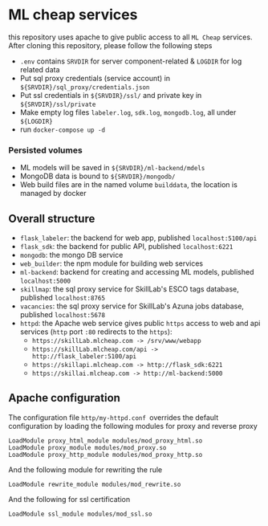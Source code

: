 # ML cheap services
this repository uses apache to give public access to all `ML Cheap` services. After cloning this repository, please follow the following steps
- `.env` contains `SRVDIR` for server component-related & `LOGDIR` for log related data 
- Put sql proxy credentials (service account) in `${SRVDIR}/sql_proxy/credentials.json`
- Put ssl credentials in `${SRVDIR}/ssl/` and private key in `${SRVDIR}/ssl/private`
- Make empty log files `labeler.log`, `sdk.log`, `mongodb.log`, all under `${LOGDIR}`
- run `docker-compose up -d`

### Persisted volumes 
- ML models will be saved in `${SRVDIR}/ml-backend/mdels`
- MongoDB data is bound to `${SRVDIR}/mongodb/`
- Web build files are in the named volume `builddata`, the location is managed by docker

## Overall structure 

- `flask_labeler`: the backend for web app, published `localhost:5100/api`
- `flask_sdk`: the backend for public API, published `localhost:6221`
- `mongodb`: the mongo DB service
- `web_builder`: the npm module for building web services
- `ml-backend`: backend for creating and accessing ML models, published `localhost:5000`
- `skillmap`: the sql proxy service for SkillLab's ESCO tags database, published `localhost:8765`
- `vacancies`: the sql proxy service for SkillLab's Azuna jobs database, published `localhost:5678`
- `httpd`: the Apache web service gives public `https` access to web and api services (`http` port `:80` redirects to the `https`):
  - `https://skillLab.mlcheap.com -> /srv/www/webapp`
  - `https://skillLab.mlcheap.com/api -> http://flask_labeler:5100/api`
  - `https://skillapi.mlcheap.com -> http://flask_sdk:6221`
  - `https://skillai.mlcheap.com -> http://ml-backend:5000`

## Apache configuration  
The configuration file `http/my-httpd.conf `overrides the default configuration by loading the following modules for proxy and reverse proxy 
```
LoadModule proxy_html_module modules/mod_proxy_html.so
LoadModule proxy_module modules/mod_proxy.so
LoadModule proxy_http_module modules/mod_proxy_http.so
```
And the following module for rewriting the rule 
```
LoadModule rewrite_module modules/mod_rewrite.so
```
And the following for ssl certification 
```
LoadModule ssl_module modules/mod_ssl.so
```
